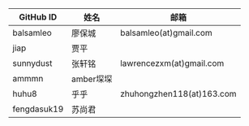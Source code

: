 GitHub ID|姓名 | 邮箱
---- | ---- |----
balsamleo |廖保城|balsamleo(at)gmail.com
jiap |贾平 |
sunnydust |张轩铭|lawrencezxm(at)gmail.com
ammmn |amber堔堔|
huhu8 |乎乎|zhuhongzhen118(at)163.com
fengdasuk19| 苏尚君|
